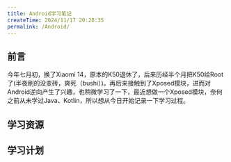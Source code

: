 ```yaml
---
title: Android学习笔记
createTime: 2024/11/17 20:28:35
permalink: /Android/
---
```


## 前言

今年七月初，换了Xiaomi 14，原本的K50退休了，后来历经半个月把K50给Root了(半夜刷的没变砖，爽死（bushi）)。再后来接触到了Xposed模块，进而对Android逆向产生了兴趣，也稍微学习了一下，最近想做一个Xposed模块，奈何之前从未学过Java、Kotlin，所以想从今日开始记录一下学习过程。

## 学习资源

## 学习计划